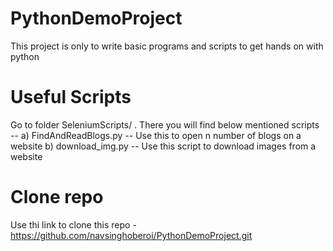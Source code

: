 # PythonDemoProject
This project is only to write basic programs and scripts to get hands on with python

# Useful Scripts 

Go to folder SeleniumScripts/ . There you will find below mentioned scripts -- 
a) FindAndReadBlogs.py -- Use this to open n number of blogs on a website
b) download_img.py -- Use this script to download images from a website

# Clone repo
Use thi link to clone this repo - https://github.com/navsinghoberoi/PythonDemoProject.git
